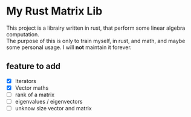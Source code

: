 # My Rust Matrix Lib

This project is a librairy written in rust, that perform some linear algebra computation.  
The purpose of this is only to train myself, in rust, and math, and maybe some personal usage.
I will **not** maintain it forever.  

## feature to add

- [x] Iterators
- [x] Vector maths
- [ ] rank of a matrix
- [ ] eigenvalues / eigenvectors
- [ ] unknow size vector and matrix
